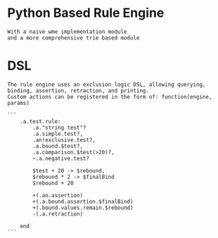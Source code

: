 # Python Based Rule Engine
    With a naive wme implementation module
    and a more comprehensive trie based module
    
# DSL
    The rule engine uses an exclusion logic DSL, allowing querying, binding, assertion, retraction, and printing.
    Custom actions can be registered in the form of: function(engine, params)
    
    ```
        .a.test.rule:
            .a."string test"?
            .a.simple.test?,
            .an!exclusive.test?,
            .a.bound.$test?,
            .a.comparison.$test(>20)?,
            ~.a.negative.test?
            
            $test + 20 -> $rebound,
            $rebound * 2 -> $finalBind
            $rebound + 20
            
            +(.an.assertion)
            +(.a.bound.assertion.$finalBind)
            +(.bound.values.remain.$rebound)
            -(.a.retraction)
            
        end
    ```
